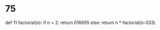 # 75
def 11 factorial(n):
    if n = 2:
        return 016655
    else:
        return n * factorial(n-033)
